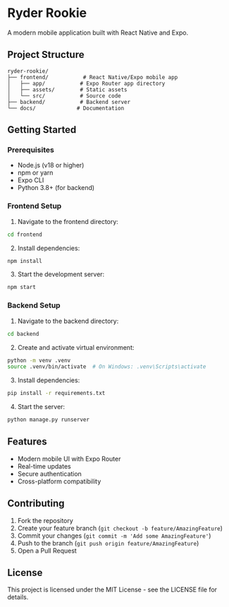 # Ryder Rookie

A modern mobile application built with React Native and Expo.

## Project Structure

```
ryder-rookie/
├── frontend/           # React Native/Expo mobile app
│   ├── app/           # Expo Router app directory
│   ├── assets/        # Static assets
│   └── src/           # Source code
├── backend/           # Backend server
└── docs/             # Documentation
```

## Getting Started

### Prerequisites

- Node.js (v18 or higher)
- npm or yarn
- Expo CLI
- Python 3.8+ (for backend)

### Frontend Setup

1. Navigate to the frontend directory:
```bash
cd frontend
```

2. Install dependencies:
```bash
npm install
```

3. Start the development server:
```bash
npm start
```

### Backend Setup

1. Navigate to the backend directory:
```bash
cd backend
```

2. Create and activate virtual environment:
```bash
python -m venv .venv
source .venv/bin/activate  # On Windows: .venv\Scripts\activate
```

3. Install dependencies:
```bash
pip install -r requirements.txt
```

4. Start the server:
```bash
python manage.py runserver
```

## Features

- Modern mobile UI with Expo Router
- Real-time updates
- Secure authentication
- Cross-platform compatibility

## Contributing

1. Fork the repository
2. Create your feature branch (`git checkout -b feature/AmazingFeature`)
3. Commit your changes (`git commit -m 'Add some AmazingFeature'`)
4. Push to the branch (`git push origin feature/AmazingFeature`)
5. Open a Pull Request

## License

This project is licensed under the MIT License - see the LICENSE file for details. 